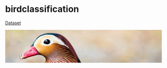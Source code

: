# birdclassification

[Dataset](https://www.kaggle.com/datasets/gpiosenka/100-bird-species)

![image info](./dataset-cover.jpg)

